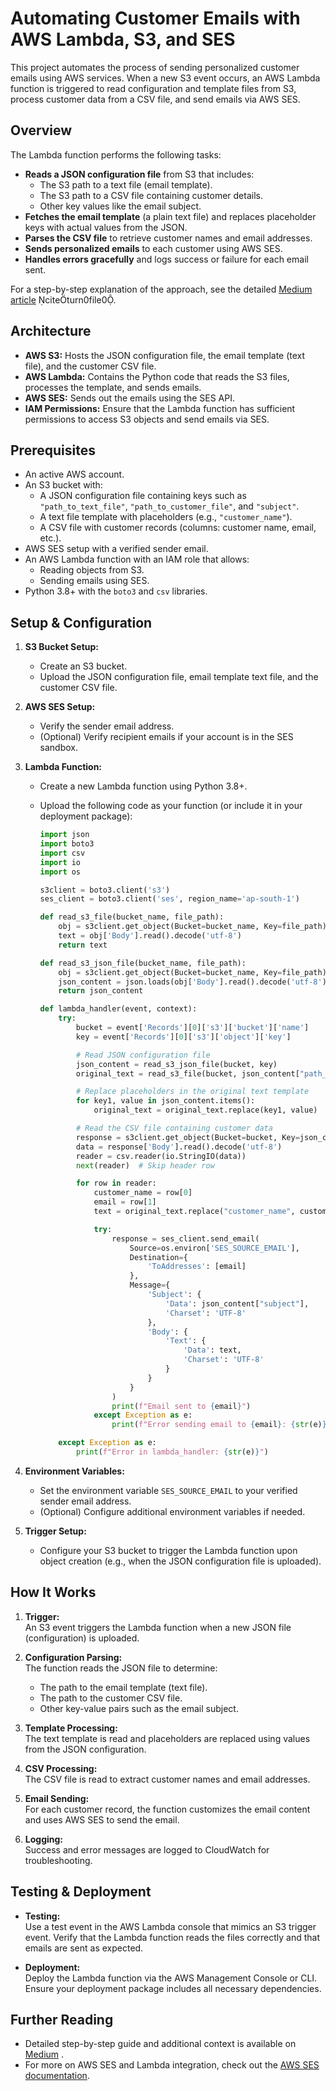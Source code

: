 
# Automating Customer Emails with AWS Lambda, S3, and SES

This project automates the process of sending personalized customer emails using AWS services. When a new S3 event occurs, an AWS Lambda function is triggered to read configuration and template files from S3, process customer data from a CSV file, and send emails via AWS SES.

## Overview

The Lambda function performs the following tasks:
- **Reads a JSON configuration file** from S3 that includes:
  - The S3 path to a text file (email template).
  - The S3 path to a CSV file containing customer details.
  - Other key values like the email subject.
- **Fetches the email template** (a plain text file) and replaces placeholder keys with actual values from the JSON.
- **Parses the CSV file** to retrieve customer names and email addresses.
- **Sends personalized emails** to each customer using AWS SES.
- **Handles errors gracefully** and logs success or failure for each email sent.

For a step-by-step explanation of the approach, see the detailed [Medium article](https://medium.com/@rathina2024/automating-customer-emails-with-aws-a-step-by-step-guide-b549dc50ebb8) citeturn0file0.

## Architecture

- **AWS S3:** Hosts the JSON configuration file, the email template (text file), and the customer CSV file.
- **AWS Lambda:** Contains the Python code that reads the S3 files, processes the template, and sends emails.
- **AWS SES:** Sends out the emails using the SES API.
- **IAM Permissions:** Ensure that the Lambda function has sufficient permissions to access S3 objects and send emails via SES.

## Prerequisites

- An active AWS account.
- An S3 bucket with:
  - A JSON configuration file containing keys such as `"path_to_text_file"`, `"path_to_customer_file"`, and `"subject"`.
  - A text file template with placeholders (e.g., `"customer_name"`).
  - A CSV file with customer records (columns: customer name, email, etc.).
- AWS SES setup with a verified sender email.
- An AWS Lambda function with an IAM role that allows:
  - Reading objects from S3.
  - Sending emails using SES.
- Python 3.8+ with the `boto3` and `csv` libraries.

## Setup & Configuration

1. **S3 Bucket Setup:**
   - Create an S3 bucket.
   - Upload the JSON configuration file, email template text file, and the customer CSV file.

2. **AWS SES Setup:**
   - Verify the sender email address.
   - (Optional) Verify recipient emails if your account is in the SES sandbox.

3. **Lambda Function:**
   - Create a new Lambda function using Python 3.8+.
   - Upload the following code as your function (or include it in your deployment package):

     ```python
     import json
     import boto3
     import csv
     import io
     import os

     s3client = boto3.client('s3')
     ses_client = boto3.client('ses', region_name='ap-south-1')

     def read_s3_file(bucket_name, file_path):
         obj = s3client.get_object(Bucket=bucket_name, Key=file_path)
         text = obj['Body'].read().decode('utf-8')
         return text

     def read_s3_json_file(bucket_name, file_path):
         obj = s3client.get_object(Bucket=bucket_name, Key=file_path)
         json_content = json.loads(obj['Body'].read().decode('utf-8'))
         return json_content

     def lambda_handler(event, context):
         try:
             bucket = event['Records'][0]['s3']['bucket']['name']
             key = event['Records'][0]['s3']['object']['key']

             # Read JSON configuration file
             json_content = read_s3_json_file(bucket, key)
             original_text = read_s3_file(bucket, json_content["path_to_text_file"])

             # Replace placeholders in the original text template
             for key1, value in json_content.items():
                 original_text = original_text.replace(key1, value)

             # Read the CSV file containing customer data
             response = s3client.get_object(Bucket=bucket, Key=json_content["path_to_customer_file"])
             data = response['Body'].read().decode('utf-8')
             reader = csv.reader(io.StringIO(data))
             next(reader)  # Skip header row

             for row in reader:
                 customer_name = row[0]
                 email = row[1]
                 text = original_text.replace("customer_name", customer_name)

                 try:
                     response = ses_client.send_email(
                         Source=os.environ['SES_SOURCE_EMAIL'],
                         Destination={
                             'ToAddresses': [email]
                         },
                         Message={
                             'Subject': {
                                 'Data': json_content["subject"],
                                 'Charset': 'UTF-8'
                             },
                             'Body': {
                                 'Text': {
                                     'Data': text,
                                     'Charset': 'UTF-8'
                                 }
                             }
                         }
                     )
                     print(f"Email sent to {email}")
                 except Exception as e:
                     print(f"Error sending email to {email}: {str(e)}")

         except Exception as e:
             print(f"Error in lambda_handler: {str(e)}")
     ```

4. **Environment Variables:**
   - Set the environment variable `SES_SOURCE_EMAIL` to your verified sender email address.
   - (Optional) Configure additional environment variables if needed.

5. **Trigger Setup:**
   - Configure your S3 bucket to trigger the Lambda function upon object creation (e.g., when the JSON configuration file is uploaded).

## How It Works

1. **Trigger:**  
   An S3 event triggers the Lambda function when a new JSON file (configuration) is uploaded.

2. **Configuration Parsing:**  
   The function reads the JSON file to determine:
   - The path to the email template (text file).
   - The path to the customer CSV file.
   - Other key-value pairs such as the email subject.

3. **Template Processing:**  
   The text template is read and placeholders are replaced using values from the JSON configuration.

4. **CSV Processing:**  
   The CSV file is read to extract customer names and email addresses.

5. **Email Sending:**  
   For each customer record, the function customizes the email content and uses AWS SES to send the email.

6. **Logging:**  
   Success and error messages are logged to CloudWatch for troubleshooting.

## Testing & Deployment

- **Testing:**  
  Use a test event in the AWS Lambda console that mimics an S3 trigger event. Verify that the Lambda function reads the files correctly and that emails are sent as expected.

- **Deployment:**  
  Deploy the Lambda function via the AWS Management Console or CLI. Ensure your deployment package includes all necessary dependencies.

## Further Reading

- Detailed step-by-step guide and additional context is available on [Medium](https://medium.com/@rathina2024/automating-customer-emails-with-aws-a-step-by-step-guide-b549dc50ebb8) .
- For more on AWS SES and Lambda integration, check out the [AWS SES documentation](https://docs.aws.amazon.com/ses/latest/dg/send-email.html).
